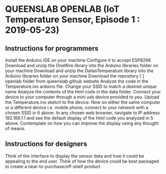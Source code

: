 
# QUEENSLAB OPENLAB (IoT Temperature Sensor, Episode 1 : 2019-05-23)

## Instructions for programmers

Install the Arduino IDE on your machine
Configure it to accept ESP8266
Download and unzip the OneWire library into the Arduino libraries folder on your machine
Download and unzip the DallasTemperature library into the Arduino libraries folder on your machine
Download the repository [ ] openlab folder from queenslab github website
Analyze the code in the Temperature.ino arduino file. Change your SSID to match a desired unique name
Analyze the contents of the html code in the data folder.
Connect your device to your computer through a mini usb device provided to you.
Upload the Temperature.ino sketch to the device.
Now on either the same computer or a different device i.e. mobile phone, connect to your network with a chosen SSID in 6 above.
In any chosen web browser, navigate to IP address 192.168.1.1 and see the default display of the html code you analyzed in 5 above. 
Contemplate on how you can improve the display using any thought of means.

## Instructions for designers

Think of the interface to display the sensor data and how it could be appealing to the end user.
Think of how the device could be best packaged to create a near-to-purchase/off-shelf product

